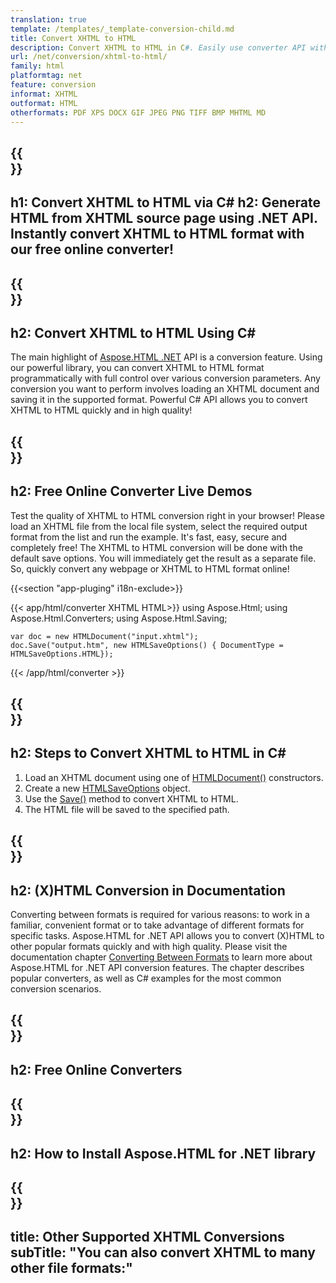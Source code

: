 ```yaml
---
translation: true
template: /templates/_template-conversion-child.md
title: Convert XHTML to HTML
description: Convert XHTML to HTML in C#. Easily use converter API within ASP.NET or any .NET application. Try online XHTML to HTML Converter for free!
url: /net/conversion/xhtml-to-html/
family: html
platformtag: net
feature: conversion
informat: XHTML
outformat: HTML
otherformats: PDF XPS DOCX GIF JPEG PNG TIFF BMP MHTML MD 
---
```


{{<section banner>}}
---
h1: Convert XHTML to HTML via C#
h2: Generate HTML from XHTML source page using .NET API. Instantly convert XHTML to HTML format with our free online converter!
---

{{<section overview>}}
---
h2: Convert XHTML to HTML Using C#
---

The main highlight of [Aspose.HTML .NET](https://products.aspose.com/html/net/) API is a conversion feature. Using our powerful library, you can convert XHTML to HTML format programmatically with full control over various conversion parameters. Any conversion you want to perform involves loading an XHTML document and saving it in the supported format. Powerful C# API allows you to convert XHTML to HTML quickly and in high quality!

{{<section demos>}}
---
h2: Free Online Converter Live Demos
---

Test the quality of XHTML to HTML conversion right in your browser! Please load an XHTML file from the local file system, select the required output format from the list and run the example. It's fast, easy, secure and completely free! The XHTML to HTML conversion will be done with the default save options. You will immediately get the result as a separate file. So, quickly convert any webpage or XHTML to HTML format online!

{{<section "app-pluging" i18n-exclude>}}

{{< app/html/converter XHTML HTML>}}
using Aspose.Html;
using Aspose.Html.Converters;
using Aspose.Html.Saving;

    var doc = new HTMLDocument("input.xhtml");
    doc.Save("output.htm", new HTMLSaveOptions() { DocumentType = HTMLSaveOptions.HTML});

{{< /app/html/converter >}}

{{<section steps>}}
---
h2: Steps to Convert XHTML to HTML in C#
---

1. Load an XHTML document using one of [HTMLDocument()](https://reference.aspose.com/html/net/aspose.html/htmldocument) constructors.
1. Create a new [HTMLSaveOptions](https://reference.aspose.com/html/net/aspose.html.saving/htmlsaveoptions) object.
1. Use the [Save()](https://reference.aspose.com/html/net/aspose.html/htmldocument/save/) method to convert XHTML to HTML.
1. The HTML file will be saved to the specified path.

{{<section documentation>}}
---
h2: (X)HTML Conversion in Documentation
---

Converting between formats is required for various reasons: to work in a familiar, convenient format or to take advantage of different formats for specific tasks. Aspose.HTML for .NET API allows you to convert (X)HTML to other popular formats quickly and with high quality. Please visit the documentation chapter <a href="https://docs.aspose.com/html/net/converting-between-formats/" target="_blank">Converting Between Formats</a> to learn more about Aspose.HTML for .NET API conversion features. The chapter describes popular converters, as well as C# examples for the most common conversion scenarios.

{{<section online-converters>}}
---
h2: Free Online Converters
---

{{<section get-started>}}
---
h2: How to Install Aspose.HTML for .NET library
---

{{<section other-conversions>}}
---
title: Other Supported XHTML Conversions
subTitle: "You can also convert XHTML to many other file formats:"
---